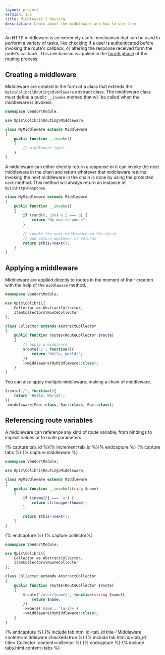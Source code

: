 ```yaml
---
layout: project
version: 1.x
title: Middleware | Routing
description: Learn about the middleware and how to use them
---
```


An HTTP middleware is an extremely useful mechanism that can be used to perform a variety of tasks, like
checking if a user is authenticated before invoking the route's callback, or altering the response received form 
the route's callback. This mechanism is applied in the [fourth phase](./#fourth-phase) of the routing process.

## Creating a middleware

Middleware are created in the form of a class that extends the `Opis\Colibri\Routing\Middleware` abstract class.
The middleware class must define a public `__invoke` method that will be called when the middleware is invoked.

```php
namespace Vendor\Module;

use Opis\Colibri\Routing\Middleware;

class MyMiddleware extends Middleware
{
    public function __invoke()
    {
        // middleware logic
    }
}
```

A middleware can either directly return a response or it can invoke the next middleware in the chain and return
whatever that middleware returns. Invoking the next middleware in the chain is done by using the protected `next`
method. This method will always return an instance of `Opis\Http\Response`.

```php
class MyMiddleware extends Middleware
{
    public function __invoke()
    {
        if (rand(0, 100) % 2 === 0) {
            return "My own response";
        }
        
        // invoke the next middleware in the chain
        // and return whatever it returns
        return $this->next();
    }
}
```

## Applying a middleware

Middleware are applied directly to routes in the moment of their creation with the help of the `middleware` method.

```php
namespace Vendor\Module;

use Opis\Colibri\{
    Collector as AbstractCollector,
    ItemCollectors\RouteCollector
};

class Collector extends AbstractCollector
{
    public function routes(RouteCollector $route)
    {
        // apply a middleare
        $route('/', function(){
            return 'Hello, World!';
        })
        ->middleware(MyMiddleware::class);
    }
}
```

You can also apply multiple middleware, making a chain of middleware.

```php
$route('/', function(){
    return 'Hello, World!';
})
->middleware(Foo::class, Bar::class, Baz::class);
```

## Referencing route variables

A middleware can reference any kind of route variable, from bindings to implicit values or to route parameters.

{% capture tab_id %}{% increment tab_id %}{% endcapture %}
{% capture tabs %}
{% capture middleware %}
```php
namespace Vendor\Module;

use Opis\Colibri\Routing\Middleware;

class MyMiddleware extends Middleware
{
    public function __invoke(string $name)
    {
        if ($name[0] === 'a') {
            return strtoupper($name);
        }
        
        return $this->next();
    }
}
```
{% endcapture %}
{% capture collector%}
```php
namespace Vendor\Module;

use Opis\Colibri\{
    Collector as AbstractCollector,
    ItemCollectors\RouteCollector
};

class Collector extends AbstractCollector
{
    public function routes(RouteCollector $route)
    {
        $route('/user/{name}', function(string $name){
            return $name;
        })
        ->where('name', '[a-z]+')
        ->middleware(MyMiddleware::class);
    }
}
```
{% endcapture %}
{% include tab.html id=tab_id title='Middleware' content=middleware checked=true %}
{% include tab.html id=tab_id title='Collector' content=collector %}
{% endcapture %}
{% include tabs.html content=tabs %}
